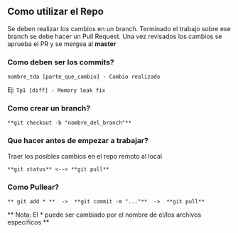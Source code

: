 ## Como utilizar el Repo

Se deben realizar los cambios en un branch. Terminado el trabajo sobre ese branch se debe hacer un Pull Request. 
Una vez revisados los cambios se aprueba el PR y se mergea al **master**

### Como deben ser los commits?
 `nombre_tda [parte_que_cambio] - Cambio realizado `

Ej:
	`Tp1 [diff] - Memory leak fix`

### Como crear un branch?
	**git checkout -b "nombre_del_branch"**

### Que hacer antes de empezar a trabajar?
Traer los posibles cambios en el repo remoto al local

	**git status** <--> **git pull**

### Como Pullear?
	** git add * **  ->  **git commit -m "..."**  ->  **git pull**

** Nota: El * puede ser cambiado por el nombre de el/los archivos especificos ** 



